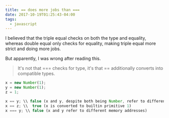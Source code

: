 ```yaml
---
title: == does more jobs than ===
date: 2017-10-19T01:25:43-04:00
tags:
  - javascript
---
```

I believed that the triple equal checks on both the type and equality, whereas double equal only checks for equality, making triple equal more strict and doing more jobs. 

But apparently, I was wrong after reading this.

> It's not that === checks for type, it's that == additionally converts into compatible types.

```js
x = new Number(1);
y = new Number(1);
z = 1;

x == y; \\ false (x and y, despite both being Number, refer to different memory addresses)
x == z; \\  true (x is converted to builtin primitive 1)
x === y; \\ false (x and y refer to different memory addresses)﻿
```